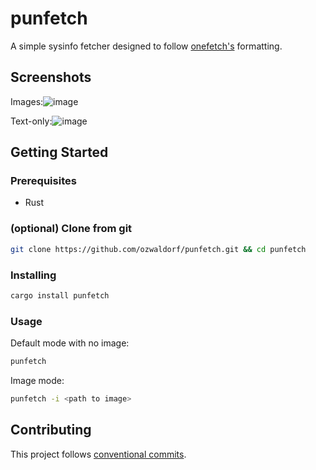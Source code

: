 # punfetch

A simple sysinfo fetcher designed to follow [onefetch's](https://github.com/o2sh/onefetch) formatting.

## Screenshots

Images:![image](https://user-images.githubusercontent.com/8976745/211174284-29620dbd-9c17-4951-b0c3-624831c0d7ac.png)

Text-only:![image](https://user-images.githubusercontent.com/8976745/211174332-2248bd5c-4194-40eb-9c9b-95420a9c43d4.png)

## Getting Started

### Prerequisites

- Rust

### (optional) Clone from git

```bash
git clone https://github.com/ozwaldorf/punfetch.git && cd punfetch
```

### Installing

```bash
cargo install punfetch
```

### Usage

Default mode with no image:

```bash
punfetch
```

Image mode:

```bash
punfetch -i <path to image>
```

## Contributing

This project follows [conventional commits](https://www.conventionalcommits.org/en/v1.0.0/).
